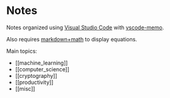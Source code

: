 # Notes

Notes organized using [Visual Studio Code](https://code.visualstudio.com/) with [vscode-memo](https://github.com/svsool/vscode-memo).

Also requires [markdown+math](https://marketplace.visualstudio.com/items?itemName=goessner.mdmath) to display equations.

Main topics:
- [[machine_learning]]
- [[computer_science]]
- [[cryptography]]
- [[productivity]]
- [[misc]]